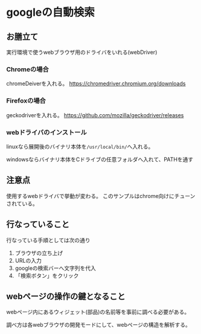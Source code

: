 # googleの自動検索

## お膳立て
実行環境で使うwebブラウザ用のドライバをいれる(webDriver)

### Chromeの場合

chromeDeiverを入れる。
https://chromedriver.chromium.org/downloads

### Firefoxの場合

geckodriverを入れる。
https://github.com/mozilla/geckodriver/releases

### webドライバのインストール

linuxなら展開後のバイナリ本体を`/usr/local/bin/`へ入れる。

windowsならバイナリ本体をCドライブの任意フォルダへ入れて、PATHを通す

## 注意点
使用するwebドライバで挙動が変わる。
このサンプルはchrome向けにチューンされている。

## 行なっていること

行なっている手順としては次の通り

1. ブラウザの立ち上げ
2. URLの入力
3. googleの検索バーへ文字列を代入
4. 「検索ボタン」をクリック

## webページの操作の鍵となること

webページ内にあるウィジェット(部品)の名前等を事前に調べる必要がある。

調べ方は各webブラウザの開発モードにして、webページの構造を解析する。